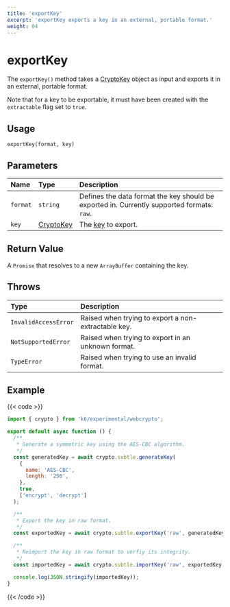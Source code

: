```yaml
---
title: 'exportKey'
excerpt: 'exportKey exports a key in an external, portable format.'
weight: 04
---
```


# exportKey

The `exportKey()` method takes a [CryptoKey](/docs/k6/<K6_VERSION>/javascript-api/k6-experimental/webcrypto/cryptokey) object as input and exports it in an external, portable format.

Note that for a key to be exportable, it must have been created with the `extractable` flag set to `true`.

## Usage

```
exportKey(format, key)
```

## Parameters

| Name     | Type                                                                                      | Description                                                                                       |
| :------- | :---------------------------------------------------------------------------------------- | :------------------------------------------------------------------------------------------------ |
| `format` | `string`                                                                                  | Defines the data format the key should be exported in. Currently supported formats: `raw`.        |
| `key`    | [CryptoKey](/docs/k6/<K6_VERSION>/javascript-api/k6-experimental/webcrypto/cryptokey) | The [key](/docs/k6/<K6_VERSION>/javascript-api/k6-experimental/webcrypto/cryptokey) to export. |

## Return Value

A `Promise` that resolves to a new `ArrayBuffer` containing the key.

## Throws

| Type                 | Description                                         |
| :------------------- | :-------------------------------------------------- |
| `InvalidAccessError` | Raised when trying to export a non-extractable key. |
| `NotSupportedError`  | Raised when trying to export in an unknown format.  |
| `TypeError`          | Raised when trying to use an invalid format.        |

## Example

{{< code >}}

```javascript
import { crypto } from 'k6/experimental/webcrypto';

export default async function () {
  /**
   * Generate a symmetric key using the AES-CBC algorithm.
   */
  const generatedKey = await crypto.subtle.generateKey(
    {
      name: 'AES-CBC',
      length: '256',
    },
    true,
    ['encrypt', 'decrypt']
  );

  /**
   * Export the key in raw format.
   */
  const exportedKey = await crypto.subtle.exportKey('raw', generatedKey);

  /**
   * Reimport the key in raw format to verfiy its integrity.
   */
  const importedKey = await crypto.subtle.importKey('raw', exportedKey, 'AES-CBC', true, ['encrypt', 'decrypt']);

  console.log(JSON.stringify(importedKey));
}
```

{{< /code >}}
